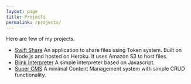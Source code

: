 ```yaml
---
layout: page
title: Projects
permalink: /projects/
---
```

Here are few of my projects.

- [Swift Share](http://swiftshare.in) An application to share files using Token system. Built on Node.js and hosted on Heroku. It uses Amazon S3 to host files.
- [Blink Interpreter](/blink) A simple interpreter based on Javascript.
- [Super CMS](https://github.com/abhishekp1996/super_cms) A minimal Content Management system with simple CRUD functionality.